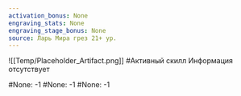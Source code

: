 ```yaml
---
activation_bonus: None
engraving_stats: None
engraving_stage_bonus: None
source: Ларь Мира грез 21+ ур.
---
```

![[Temp/Placeholder_Artifact.png]]
#Активный скилл
Информация отсутствует

#None: 
-1
#None: 
-1
#None: 
-1
